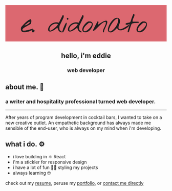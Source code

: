 ![cover photo](pina_4.png)
<h2 align="center">hello, i'm eddie</h2>
<h3 align="center">web developer</h3>

## about me. 🍍 

### a writer and hospitality professional turned web developer.  
____
After years of program development in cocktail bars, I wanted to take on a new creative outlet.  An empathetic background has always made me sensible of the end-user, who is always on my mind when i'm developing.

##  what i do. ⚙️
* i love building in ⚛️ React
* i'm a stickler for responsive design
* i have a lot of fun 💅🏽 styling my projects
* always learning 🤓 

check out my [resume](https://drive.google.com/file/d/1NwVrZAhES0f3gqt6rjgzFkPIW3BJYfSe/view?usp=sharing), peruse my [portfolio](https://didonato.io), or <a href="mailto:edward.f.didonato@gmail.com">contact me directly</a>


<!--
**edidonato1/edidonato1** is a ✨ _special_ ✨ repository because its `README.md` (this file) appears on your GitHub profile.

Here are some ideas to get you started:

- 🔭 I’m currently working on ...
- 🌱 I’m currently learning ...
- 👯 I’m looking to collaborate on ...
- 🤔 I’m looking for help with ...
- 💬 Ask me about ...
- 📫 How to reach me: ...
- 😄 Pronouns: ...
- ⚡ Fun fact: ...
-->

